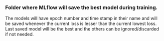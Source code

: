 ### Folder where MLflow will save the best model during training.
The models will have epoch number and time stamp in their name and will be saved whenever the current loss is lesser than the current lowest loss.  
Last saved model will be the best and the others can be ignored/discarded if not needed.
